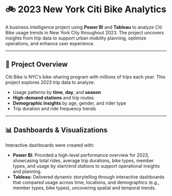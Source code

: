 # 🚲 2023 New York Citi Bike Analytics

A business intelligence project using **Power BI** and **Tableau** to analyze Citi Bike usage trends in New York City throughout 2023. The project uncovers insights from trip data to support urban mobility planning, optimize operations, and enhance user experience.

---

## 🧠 Project Overview

Citi Bike is NYC’s bike-sharing program with millions of trips each year. This project explores 2023 trip data to analyze:

- Usage patterns by **time**, **day**, and **season**
- **High-demand stations** and trip routes
- **Demographic insights** by age, gender, and rider type
- Trip duration and ride frequency trends

---

## 📊 Dashboards & Visualizations

Interactive dashboards were created with:
- **Power BI**: Provided a high-level performance overview for 2023, showcasing total rides, average trip durations, bike types, member types, and usage by start/end stations to support operational insights and planning.
- **Tableau**: Delivered dynamic storytelling through interactive dashboards that compared usage across time, locations, and demographics (e.g., member types, bike types), uncovering spatial and temporal trends.


